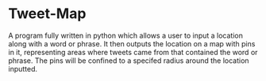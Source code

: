 # Tweet-Map

A program fully written in python which allows a user to input a location along with a word or phrase. It then outputs the location on a map with pins in it, representing areas where tweets came from that contained the word or phrase. The pins will be confined to a specifed radius around the location inputted.
